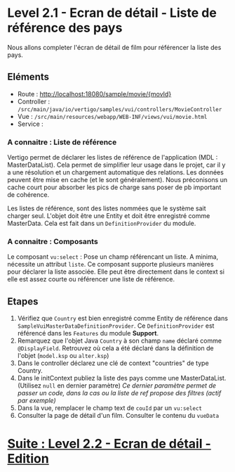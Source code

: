 # Level 2.1 - Ecran de détail - Liste de référence des pays

Nous allons completer l'écran de détail de film pour référencer la liste des pays.

## Eléments

- Route : [http://localhost:18080/sample/movie/{movId}](http://localhost:18080/sample/movie/3678598)
- Controller : `/src/main/java/io/vertigo/samples/vui/controllers/MovieController`
- Vue : `/src/main/resources/webapp/WEB-INF/views/vui/movie.html`
- Service : 

### A connaitre : Liste de référence

Vertigo permet de déclarer les listes de référence de l'application (MDL : MasterDataList). 
Cela permet de simplifier leur usage dans le projet, car il y a une résolution et un chargement automatique des relations. 
Les données peuvent être mise en cache (et le sont généralement). 
Nous préconisons un cache court pour absorber les pics de charge sans poser de pb important de cohérence.

Les listes de référence, sont des listes nommées que le système sait charger seul. L'objet doit être une Entity et doit être enregistré comme MasterData.
Cela est fait dans un `DefinitionProvider` du module.


### A connaitre : Composants

Le composant `vu:select` : Pose un champ référencant un liste. A minima, nécessite un attribut `liste`. Ce composant supporte plusieurs manières pour déclarer la liste associée. 
Elle peut être directement dans le context si elle est assez courte ou référencer une liste de référence.

## Etapes

1. Vérifiez que `Country` est bien enregistré comme Entity de référence dans `SampleVuiMasterDataDefinitionProvider`. Ce `DefinitionProvider` est référencé dans les `Features` du module **Support**.
2. Remarquez que l'objet Java `Country` à son champ `name` déclaré comme `@DisplayField`. Retrouvez où cela a été déclaré dans la définition de l'objet (`model.ksp` ou `alter.ksp`)
3. Dans le controller déclarez une clé de context "countries" de type Country.
4. Dans le initContext publiez la liste des pays comme une MasterDataList. (Utilisez `null` en dernier paramètre)
*Ce dernier paramètre permet de passer un code, dans la cas ou la liste de ref propose des filtres (actif par exemple)*
4. Dans la vue, remplacer le champ text de `couId` par un `vu:select`
7. Consulter la page de détail d'un film. Consulter le contenu du `vueData`

# [Suite : Level 2.2 - Ecran de détail - Edition](./Level2.2.md)
